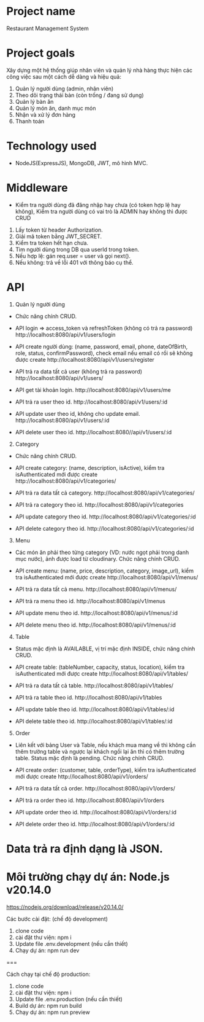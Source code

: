 # Project name

Restaurant Management System

# Project goals

Xây dựng một hệ thống giúp nhân viên và quản lý nhà hàng thực hiện các công việc sau một cách dễ dàng và hiệu quả:

1. Quản lý người dùng (admin, nhân viên)
2. Theo dõi trạng thái bàn (còn trống / đang sử dụng)
3. Quản lý bàn ăn
4. Quản lý món ăn, danh mục món
5. Nhận và xử lý đơn hàng
6. Thanh toán

# Technology used

- NodeJS(ExpressJS), MongoDB, JWT, mô hình MVC.

# Middleware

- Kiểm tra người dùng đã đăng nhập hay chưa (có token hợp lệ hay không), Kiểm tra người dùng có vai trò là ADMIN hay không thì được CRUD

1. Lấy token từ header Authorization.
2. Giải mã token bằng JWT_SECRET.
3. Kiểm tra token hết hạn chưa.
4. Tìm người dùng trong DB qua userId trong token.
5. Nếu hợp lệ: gán req.user = user và gọi next().
6. Nếu không: trả về lỗi 401 với thông báo cụ thể.

# API

1. Quản lý người dùng

- Chức năng chính CRUD.

- API login => access_token và refreshToken (không có trả ra password)
  http://localhost:8080/api/v1/users/login
- API create người dùng: (name, password, email, phone, dateOfBirth, role, status, confirmPassword), check email nếu email có rồi sẽ không được create
  http://localhost:8080/api/v1/users/register
- API trả ra data tất cả user (không trả ra password)
  http://localhost:8080/api/v1/users/
- API get tài khoản login.
  http://localhost:8080/api/v1/users/me
- API trả ra user theo id.
  http://localhost:8080/api/v1/users/:id
- API update user theo id, không cho update email.
  http://localhost:8080/api/v1/users/:id
- API delete user theo id.
  http://localhost:8080//api/v1/users/:id

2. Category

- Chức năng chính CRUD.

- API create category: (name, description, isActive), kiểm tra isAuthenticated mới được create
  http://localhost:8080/api/v1/categories/
- API trả ra data tất cả category.
  http://localhost:8080/api/v1/categories/
- API trả ra category theo id.
  http://localhost:8080/api/v1/categories
- API update category theo id.
  http://localhost:8080/api/v1/categories/:id
- API delete category theo id.
  http://localhost:8080/api/v1/categories/:id

3. Menu

- Các món ăn phải theo từng category (VD: nước ngọt phải trong danh mục nước), ảnh được load từ cloudinary. Chức năng chính CRUD.

- API create menu: (name, price, description, category, image_url), kiểm tra isAuthenticated mới được create
  http://localhost:8080/api/v1/menus/
- API trả ra data tất cả menu.
  http://localhost:8080/api/v1/menus/
- API trả ra menu theo id.
  http://localhost:8080/api/v1/menus
- API update menu theo id.
  http://localhost:8080/api/v1/menus/:id
- API delete menu theo id.
  http://localhost:8080/api/v1/menus/:id

4. Table

- Status mặc định là AVAILABLE, vị trí mặc định INSIDE, chức năng chính CRUD.

- API create table: (tableNumber, capacity, status, location), kiểm tra isAuthenticated mới được create
  http://localhost:8080/api/v1/tables/
- API trả ra data tất cả table.
  http://localhost:8080/api/v1/tables/
- API trả ra table theo id.
  http://localhost:8080/api/v1/tables
- API update table theo id.
  http://localhost:8080/api/v1/tables/:id
- API delete table theo id.
  http://localhost:8080/api/v1/tables/:id

5. Order

- Liên kết với bảng User và Table, nếu khách mua mang về thì không cần thêm trường table và ngược lại khách ngồi lại ăn thì có thêm trường table. Status mặc định là pending. Chức năng chính CRUD.

- API create order: (customer, table, orderType), kiểm tra isAuthenticated mới được create
  http://localhost:8080/api/v1/orders/
- API trả ra data tất cả order.
  http://localhost:8080/api/v1/orders/
- API trả ra order theo id.
  http://localhost:8080/api/v1/orders
- API update order theo id.
  http://localhost:8080/api/v1/orders/:id
- API delete order theo id.
  http://localhost:8080/api/v1/orders/:id

# Data trả ra định dạng là JSON.

# Môi trường chạy dự án: Node.js v20.14.0

https://nodejs.org/download/release/v20.14.0/

Các bước cài đặt: (chế độ development)

1. clone code
2. cài đặt thư viện: npm i
3. Update file .env.development (nếu cần thiết)
4. Chạy dự án: npm run dev

===

Cách chạy tại chế độ production:

1. clone code
2. cài đặt thư viện: npm i
3. Update file .env.production (nếu cần thiết)
4. Build dự án: npm run build
5. Chạy dự án: npm run preview
